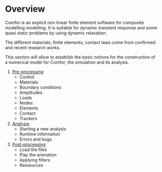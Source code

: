 # Overview

Comfor is an explicit non linear finite element software for composite modelling modelling. It is suitable for dynamic transient response and some quasi static problems by using dynamic relaxation.

The different materials, finite elements, contact laws come from confirmed and recent research works. 

This section will allow to establish the basic notions for the construction of a numerical model for Comfor, the simulation and its analysis. 

1. [Pre-processing](user_preprocessing.md)
    - Control 
    - Materials
    - Boundary conditions 
    - Amplitudes
    - Loads
    - Nodes
    - Elements
    - Contact
    - Trackers
2. [Analysis](user_analysis.md)
    - Starting a new analysis
    - Runtime information
    - Errors and bugs
3. [Post-processing](user_postprocessing.md)  
    - Load the files 
    - Play the animation
    - Applying filters
    - Ressources